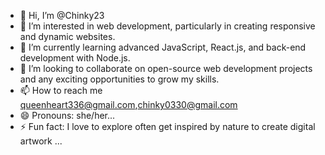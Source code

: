 - 👋 Hi, I’m @Chinky23
- 👀 I’m interested in web development, particularly in creating responsive and dynamic websites.
- 🌱 I’m currently learning advanced JavaScript, React.js, and back-end development with Node.js.
- 💞️ I’m looking to collaborate on open-source web development projects and any exciting opportunities to grow my skills.
- 📫 How to reach me queenheart336@gmail.com,chinky0330@gmail.com
- 😄 Pronouns:  she/her...
- ⚡ Fun fact: I love to explore often get inspired by nature to create digital artwork ...

<!---
Chinky23/Chinky23 is a ✨ special ✨ repository because its `README.md` (this file) appears on your GitHub profile.
You can click the Preview link to take a look at your changes.
--->
